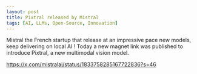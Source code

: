 ```yaml
---
layout: post
title: Pixtral released by Mistral
tags: [AI, LLMs, Open-Source, Innovation]
---
```


Mistral the French startup that release at an impressive pace new models, keep delivering on local AI !
Today a new magnet link was published to introduce Pixtral, a new multimodal vision model.

https://x.com/mistralai/status/1833758285167722836?s=46
